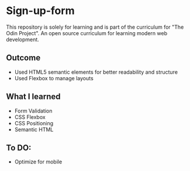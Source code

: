 # Sign-up-form
This repository is solely for learning and is part of the curriculum for "The Odin Project". An open source curriculum for learning modern web development. 

## Outcome
- Used HTML5 semantic elements for better readability and structure
- Used Flexbox to manage layouts

## What I learned
- Form Validation
- CSS Flexbox
- CSS Positioning
- Semantic HTML

## To DO: 
- Optimize for mobile
